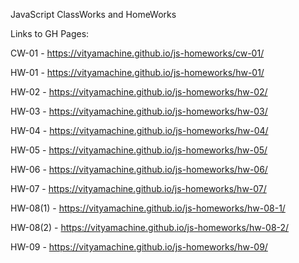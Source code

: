 JavaScript ClassWorks and HomeWorks

Links to GH Pages:

CW-01    - https://vityamachine.github.io/js-homeworks/cw-01/

HW-01    - https://vityamachine.github.io/js-homeworks/hw-01/

HW-02    - https://vityamachine.github.io/js-homeworks/hw-02/

HW-03    - https://vityamachine.github.io/js-homeworks/hw-03/

HW-04    - https://vityamachine.github.io/js-homeworks/hw-04/

HW-05    - https://vityamachine.github.io/js-homeworks/hw-05/

HW-06    - https://vityamachine.github.io/js-homeworks/hw-06/

HW-07    - https://vityamachine.github.io/js-homeworks/hw-07/

HW-08(1) - https://vityamachine.github.io/js-homeworks/hw-08-1/

HW-08(2) - https://vityamachine.github.io/js-homeworks/hw-08-2/

HW-09    - https://vityamachine.github.io/js-homeworks/hw-09/